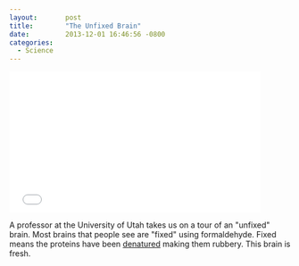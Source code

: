 ```yaml
---
layout:       post
title:        "The Unfixed Brain"
date:         2013-12-01 16:46:56 -0800
categories:
  - Science
---
```


<iframe class="embedly-embed" src="//cdn.embedly.com/widgets/media.html?src=https%3A%2F%2Fwww.youtube.com%2Fembed%2FjHxyP-nUhUY%3Ffeature%3Doembed&url=https%3A%2F%2Fwww.youtube.com%2Fwatch%3Fv%3DjHxyP-nUhUY&image=https%3A%2F%2Fi.ytimg.com%2Fvi%2FjHxyP-nUhUY%2Fhqdefault.jpg&key=d815972c91e546edb5d2d02e509f8b1c&type=text%2Fhtml&schema=youtube" width="450" height="253" scrolling="no" frameborder="0" allowfullscreen></iframe>

A professor at the University of Utah takes us on a tour of an "unfixed" brain. Most brains that people see are "fixed" using formaldehyde. Fixed means the proteins have been  [denatured](http://en.wikipedia.org/wiki/Denaturation_(biochemistry))  making them rubbery. This brain is fresh. 
